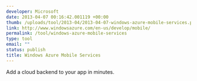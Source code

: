 ```yaml
--- 
developer: Microsoft
date: 2013-04-07 00:16:42.001119 +00:00
thumb: /uploads/tool/2013-04/2013-04-07-windows-azure-mobile-services.png
link: http://www.windowsazure.com/en-us/develop/mobile/
permalink: /tool/windows-azure-mobile-services
type: tool
email: ""
status: publish
title: Windows Azure Mobile Services
---
```


Add a cloud backend to your app in minutes.
